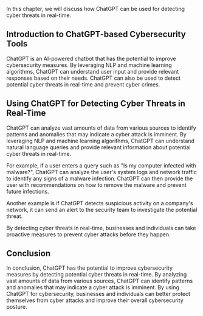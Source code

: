 

In this chapter, we will discuss how ChatGPT can be used for detecting cyber threats in real-time.

Introduction to ChatGPT-based Cybersecurity Tools
-------------------------------------------------

ChatGPT is an AI-powered chatbot that has the potential to improve cybersecurity measures. By leveraging NLP and machine learning algorithms, ChatGPT can understand user input and provide relevant responses based on their needs. ChatGPT can also be used to detect potential cyber threats in real-time and prevent cyber crimes.

Using ChatGPT for Detecting Cyber Threats in Real-Time
------------------------------------------------------

ChatGPT can analyze vast amounts of data from various sources to identify patterns and anomalies that may indicate a cyber attack is imminent. By leveraging NLP and machine learning algorithms, ChatGPT can understand natural language queries and provide relevant information about potential cyber threats in real-time.

For example, if a user enters a query such as "Is my computer infected with malware?", ChatGPT can analyze the user's system logs and network traffic to identify any signs of a malware infection. ChatGPT can then provide the user with recommendations on how to remove the malware and prevent future infections.

Another example is if ChatGPT detects suspicious activity on a company's network, it can send an alert to the security team to investigate the potential threat.

By detecting cyber threats in real-time, businesses and individuals can take proactive measures to prevent cyber attacks before they happen.

Conclusion
----------

In conclusion, ChatGPT has the potential to improve cybersecurity measures by detecting potential cyber threats in real-time. By analyzing vast amounts of data from various sources, ChatGPT can identify patterns and anomalies that may indicate a cyber attack is imminent. By using ChatGPT for cybersecurity, businesses and individuals can better protect themselves from cyber attacks and improve their overall cybersecurity posture.


